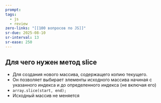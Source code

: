 ```yaml
---
prompt: 
tags:
  - js
  - review
zero-links: "[[100 вопросов по JS]]"
sr-due: 2025-08-10
sr-interval: 13
sr-ease: 250
---
```

## Для чего нужен метод slice
- Для создания нового массива, содержащего копию текущего.
- Он позволяет выбирает элементы исходного массива начиная с указанного индекса и до определенного индекса (не включая его)
- `array.slice(start, end);`
- Исходный массив не меняется 
